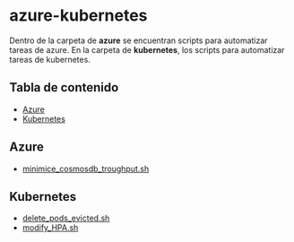 # azure-kubernetes

Dentro de la carpeta de **azure** se encuentran scripts para automatizar tareas de azure. En la carpeta de **kubernetes**, los scripts para automatizar tareas de kubernetes.

## Tabla de contenido

* [Azure](https://github.com/UnluckyRaven/azure-kubernetes/blob/main/azure)
* [Kubernetes](https://github.com/UnluckyRaven/azure-kubernetes/blob/main/kubernetes)

## Azure
* [minimice_cosmosdb_troughput.sh]([https://github.com/UnluckyRaven/azure-kubernetes/blob/main/azure/minimice_cosmosdb_troughput.sh](https://github.com/UnluckyRaven/azure-kubernetes/blob/main/azure/minimice_cosmosdb_troughput.sh))

## Kubernetes
* [delete_pods_evicted.sh]([https://github.com/UnluckyRaven/azure-kubernetes/blob/main/kubernetes/delete_pods_evicted.sh](https://github.com/UnluckyRaven/azure-kubernetes/blob/main/azure/minimice_cosmosdb_troughput.sh)https://github.com/UnluckyRaven/azure-kubernetes/blob/main/azure/delete_pods_evicted.sh)
* [modify_HPA.sh]([https://github.com/UnluckyRaven/azure-kubernetes/blob/main/kubernetes/delete_pods_evicted.sh](https://github.com/UnluckyRaven/azure-kubernetes/blob/main/azure/minimice_cosmosdb_troughput.sh)https://github.com/UnluckyRaven/azure-kubernetes/blob/main/azure/modify_HPA.sh)
